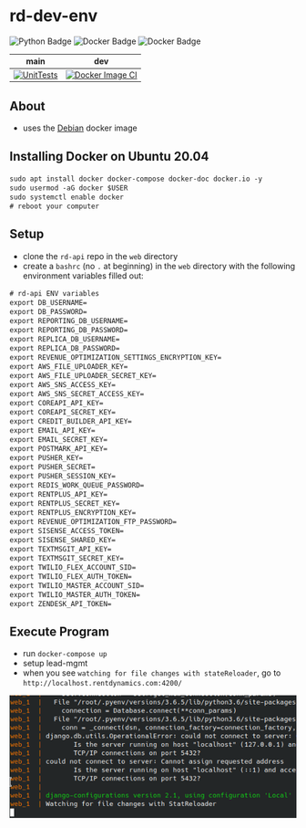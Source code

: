 # rd-dev-env
![Python Badge](https://img.shields.io/badge/Python-3.6.5-informational?style=plastic&logo=python&logoColor=green&color=green)
![Docker Badge](https://img.shields.io/badge/Docker-Debian-informational?style=plastic&logo=docker&logoColor=blue&color=blue)
![Docker Badge](https://img.shields.io/badge/DockerCompose-3.3-informational?style=plastic&logo=docker&logoColor=blue&color=blue)

| main | dev |
|------|-----|
| [![UnitTests](https://github.com/mattwhite180/rd-dev-env/actions/workflows/docker.yml/badge.svg?branch=master)](https://github.com/mattwhite180/rd-dev-env/actions/workflows/docker.yml) | [![Docker Image CI](https://github.com/mattwhite180/rd-dev-env/actions/workflows/docker.yml/badge.svg?branch=dev)](https://github.com/mattwhite180/rd-dev-env/actions/workflows/docker.yml) |


## About
* uses the [Debian](https://hub.docker.com/_/debian) docker image

## Installing Docker on Ubuntu 20.04
```
sudo apt install docker docker-compose docker-doc docker.io -y
sudo usermod -aG docker $USER
sudo systemctl enable docker
# reboot your computer
```
## Setup
* clone the `rd-api` repo in the `web` directory
* create a `bashrc` (no `.` at beginning) in the `web` directory with the following environment variables filled out:
```
# rd-api ENV variables
export DB_USERNAME=
export DB_PASSWORD=
export REPORTING_DB_USERNAME=
export REPORTING_DB_PASSWORD=
export REPLICA_DB_USERNAME=
export REPLICA_DB_PASSWORD=
export REVENUE_OPTIMIZATION_SETTINGS_ENCRYPTION_KEY=
export AWS_FILE_UPLOADER_KEY=
export AWS_FILE_UPLOADER_SECRET_KEY=
export AWS_SNS_ACCESS_KEY=
export AWS_SNS_SECRET_ACCESS_KEY=
export COREAPI_API_KEY=
export COREAPI_SECRET_KEY=
export CREDIT_BUILDER_API_KEY=
export EMAIL_API_KEY=
export EMAIL_SECRET_KEY=
export POSTMARK_API_KEY=
export PUSHER_KEY=
export PUSHER_SECRET=
export PUSHER_SESSION_KEY=
export REDIS_WORK_QUEUE_PASSWORD=
export RENTPLUS_API_KEY=
export RENTPLUS_SECRET_KEY=
export RENTPLUS_ENCRYPTION_KEY=
export REVENUE_OPTIMIZATION_FTP_PASSWORD=
export SISENSE_ACCESS_TOKEN=
export SISENSE_SHARED_KEY=
export TEXTMSGIT_API_KEY=
export TEXTMSGIT_SECRET_KEY=
export TWILIO_FLEX_ACCOUNT_SID=
export TWILIO_FLEX_AUTH_TOKEN=
export TWILIO_MASTER_ACCOUNT_SID=
export TWILIO_MASTER_AUTH_TOKEN=
export ZENDESK_API_TOKEN=
```

## Execute Program
* run `docker-compose up`
* setup lead-mgmt
* when you see `watching for file changes with stateReloader`, go to `http://localhost.rentdynamics.com:4200/`

![see rd-screenshot.png](rd-screenshot.png)

